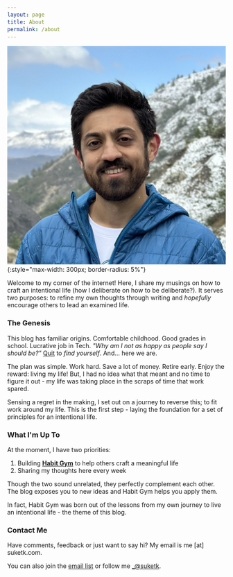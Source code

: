 ```yaml
---
layout: page
title: About
permalink: /about
---
```


![Patagonia squared.](/assets/suket.jpeg){:style="max-width: 300px; border-radius: 5%"}

Welcome to my corner of the internet! Here, I share my musings on how to craft an intentional life (how I deliberate on how to be deliberate?). It serves two purposes: to refine my own thoughts through writing and *hopefully* encourage others to lead an examined life.

### The Genesis

This blog has familiar origins. Comfortable childhood. Good grades in school. Lucrative job in Tech. *"Why am I not as happy as people say I should be?"* [Quit]({{site.url}}/why-i-quit-google) to *find yourself*. And... here we are.

The plan was simple. Work hard. Save a lot of money. Retire early. Enjoy the reward: living my life! But, I had no idea what that meant and no time to figure it out - my life was taking place in the scraps of time that work spared.

Sensing a regret in the making, I set out on a journey to reverse this; to fit work around my life. This is the first step - laying the foundation for a set of principles for an intentional life.

### What I'm Up To

At the moment, I have two priorities:

1. Building [**Habit Gym**](https://www.thehabitgym.com) to help others craft a meaningful life
1. Sharing my thoughts here every week

Though the two sound unrelated, they perfectly complement each other. The blog exposes you to new ideas and Habit Gym helps you apply them.

In fact, Habit Gym was born out of the lessons from my own journey to live an intentional life - the theme of this blog.

### Contact Me

Have comments, feedback or just want to say hi? My email is me [at] suketk.com.

You can also join the [email list]({{site.url}}/subscribe) or follow me [_@suketk](https://twitter.com/_suketk).